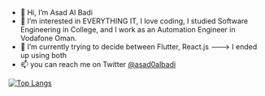 - 👋 Hi, I’m Asad Al Badi
- 👀 I’m interested in EVERYTHING IT, I love coding, I studied Software Engineering in College, and I work as an Automation Engineer in Vodafone Oman.
- 🌱 I’m currently trying to decide between Flutter, React.js ---> I ended up using both
- 📫 you can reach me on Twitter <a href="https://twitter.com/asad0albadi" target="_blank">@asad0albadi</a>
   
<!---
Deava0/Deava0 is a ✨ special ✨ repository because its `README.md` (this file) appears on your GitHub profile.
You can click the Preview link to take a look at your changes.
--->

[![Top Langs](https://github-readme-stats.vercel.app/api/top-langs/?username=deava0)]([https://github.com/anuraghazra/github-readme-stats])
